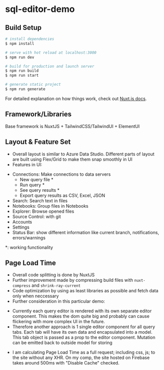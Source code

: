 # sql-editor-demo

## Build Setup

```bash
# install dependencies
$ npm install

# serve with hot reload at localhost:3000
$ npm run dev

# build for production and launch server
$ npm run build
$ npm run start

# generate static project
$ npm run generate
```

For detailed explanation on how things work, check out [Nuxt.js docs](https://nuxtjs.org).

## Framework/Libraries
Base framework is NuxtJS + TailwindCSS/TailwindUI + ElementUI

## Layout & Feature Set
- Overall layout is similar to Azure Data Studio. Different parts of layout are built using Flex/Grid to make them snap smoothly in UI
- Features in UI:
+ Connections: Make connections to data servers
    + New query file *
    + Run query *
    + See query results *
    + Export query results as CSV, Excel, JSON
+ Search: Search text in files
+ Notebooks: Group files in Notebooks
+ Explorer: Browse opened files
+ Source Control: with git
+ Accounts
+ Settings
+ Status Bar: show different information like current branch, notifications, errors/warnings

*: working functionality

## Page Load Time
- Overall code splitting is done by NuxtJS
- Further improvement made by compressing build files with `nuxt-compress` and `shrink-ray-current`
- Code optimization by using as least libraries as possible and fetch data only when neccessary
- Further consideration in this particular demo:
+ Currently each query editor is rendered with its own separate editor component. This makes the dom quite big and probably can cause flickering with more complex UI in the future. 
+ Therefore another approach is 1 single editor component for all query tabs. Each tab will have its own data and encapsulated into a model. This tab object is passed as a prop to the editor component. Mutation can be emitted back to outside model for storing
- I am calculating Page Load Time as a full request; including css, js; to the site without any XHR. On my comp, the site hosted on Firebase takes around 500ms with "Disable Cache" checked.
